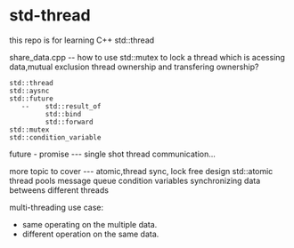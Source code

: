 # std-thread
this repo is for learning C++ std::thread

   share_data.cpp   -- how to use std::mutex to lock a thread which is acessing data,mutual exclusion
   thread ownership and transfering ownership?

    std::thread
    std::aysnc
    std::future
       --    std::result_of
             std::bind
             std::forward
    std::mutex
    std::condition_variable
   future - promise --- single shot thread communication...

   more topic to cover --- atomic,thread sync, lock free design
    std::atomic
   thread pools
    message queue
   condition variables
   synchronizing data betweens different threads
   
multi-threading use case: 
   - same operating on the multiple data.
   - different operation on the same data.

